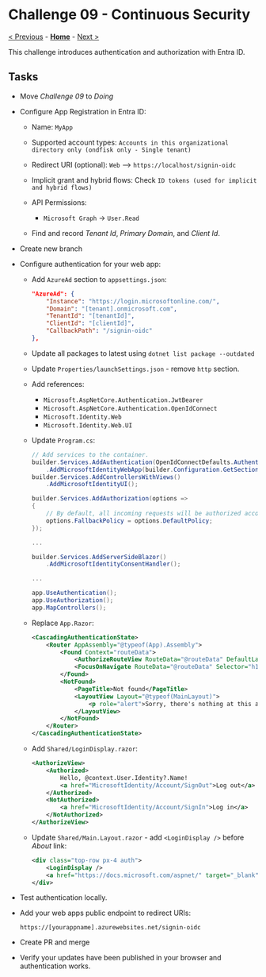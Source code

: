 # Challenge 09 - Continuous Security

[< Previous](./Challenge-08.md) - **[Home](../README.md)** - [Next >](./Challenge-10.md)

This challenge introduces authentication and authorization with Entra ID.

## Tasks

- Move *Challenge 09* to *Doing*
- Configure App Registration in Entra ID:

    - Name: `MyApp`
    - Supported account types: `Accounts in this organizational directory only (ondfisk only - Single tenant)`
    - Redirect URI (optional): `Web` --> `https://localhost/signin-oidc`
    - Implicit grant and hybrid flows: Check `ID tokens (used for implicit and hybrid flows)`
    - API Permissions:

        - `Microsoft Graph` -> `User.Read`

    - Find and record *Tenant Id*, *Primary Domain*, and *Client Id*.

- Create new branch
- Configure authentication for your web app:

    - Add `AzureAd` section to `appsettings.json`:

        ```json
        "AzureAd": {
            "Instance": "https://login.microsoftonline.com/",
            "Domain": "[tenant].onmicrosoft.com",
            "TenantId": "[tenantId]",
            "ClientId": "[clientId]",
            "CallbackPath": "/signin-oidc"
        },
        ```

    - Update all packages to latest using `dotnet list package --outdated`
    - Update `Properties/launchSettings.json` - remove `http` section.
    - Add references:

        - `Microsoft.AspNetCore.Authentication.JwtBearer`
        - `Microsoft.AspNetCore.Authentication.OpenIdConnect`
        - `Microsoft.Identity.Web`
        - `Microsoft.Identity.Web.UI`

    - Update `Program.cs`:

        ```csharp
        // Add services to the container.
        builder.Services.AddAuthentication(OpenIdConnectDefaults.AuthenticationScheme)
            .AddMicrosoftIdentityWebApp(builder.Configuration.GetSection("AzureAd"));
        builder.Services.AddControllersWithViews()
            .AddMicrosoftIdentityUI();

        builder.Services.AddAuthorization(options =>
        {
            // By default, all incoming requests will be authorized according to the default policy
            options.FallbackPolicy = options.DefaultPolicy;
        });

        ...

        builder.Services.AddServerSideBlazor()
            .AddMicrosoftIdentityConsentHandler();

        ...

        app.UseAuthentication();
        app.UseAuthorization();
        app.MapControllers();
        ```

    - Replace `App.Razor`:

        ```xml
        <CascadingAuthenticationState>
            <Router AppAssembly="@typeof(App).Assembly">
                <Found Context="routeData">
                    <AuthorizeRouteView RouteData="@routeData" DefaultLayout="@typeof(MainLayout)" />
                    <FocusOnNavigate RouteData="@routeData" Selector="h1" />
                </Found>
                <NotFound>
                    <PageTitle>Not found</PageTitle>
                    <LayoutView Layout="@typeof(MainLayout)">
                        <p role="alert">Sorry, there's nothing at this address.</p>
                    </LayoutView>
                </NotFound>
            </Router>
        </CascadingAuthenticationState>
        ```
    - Add `Shared/LoginDisplay.razor`:

        ```xml
        <AuthorizeView>
            <Authorized>
                Hello, @context.User.Identity?.Name!
                <a href="MicrosoftIdentity/Account/SignOut">Log out</a>
            </Authorized>
            <NotAuthorized>
                <a href="MicrosoftIdentity/Account/SignIn">Log in</a>
            </NotAuthorized>
        </AuthorizeView>
        ```

    - Update `Shared/Main.Layout.razor` - add `<LoginDisplay />` before *About* link:

        ```xml
        <div class="top-row px-4 auth">
            <LoginDisplay />
            <a href="https://docs.microsoft.com/aspnet/" target="_blank">About</a>
        </div>
        ```

- Test authentication locally.
- Add your web apps public endpoint to redirect URIs:

    `https://[yourappname].azurewebsites.net/signin-oidc`

- Create PR and merge
- Verify your updates have been published in your browser and authentication works.
